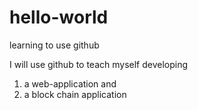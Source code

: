 # hello-world
learning to use github

I will use github to teach myself developing 
1. a web-application and 
2. a block chain application
